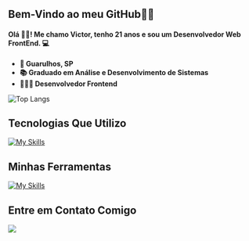 <h2>Bem-Vindo ao meu GitHub👋🏻</h2>
<h4>Olá ✌🏽! Me chamo Victor, tenho 21 anos e sou um Desenvolvedor Web FrontEnd. 💻  </h4>
<ul>
  <li><strong>📌 Guarulhos, SP</strong></li>
  <li><strong>📚 Graduado em Análise e Desenvolvimento de Sistemas</strong> </li>
  <li><strong>👨🏻‍💻 Desenvolvedor Frontend</strong></li>
</ul>

![Top Langs](https://github-readme-stats.vercel.app/api/top-langs/?username=victorsantana03&layout=compact)

## Tecnologias Que Utilizo
[![My Skills](https://skillicons.dev/icons?i=js,react,html,css,nodejs,tailwind,git,py)](https://skillicons.dev)

## Minhas Ferramentas
[![My Skills](https://skillicons.dev/icons?i=vscode,windows,vite,pycharm,netlify,github,figma)](https://skillicons.dev)

## Entre em Contato Comigo
<div>
  <a href="//www.linkedin.com/in/victor-alves-santana-111440196"><img src="https://img.shields.io/badge/LinkedIn-0077B5?style=for-the-badge&logo=linkedin&logoColor=white">
</div>

